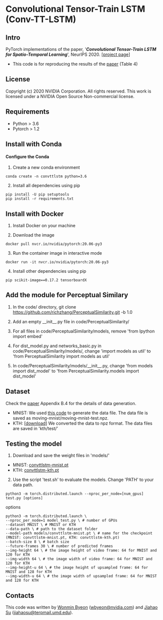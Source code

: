 # Convolutional Tensor-Train LSTM (Conv-TT-LSTM)

## Intro
PyTorch implementations of the paper, '***Convolutional Tensor-Train LSTM for Spatio-Temporal Learning***', NeurIPS 2020. [[project page](https://sites.google.com/nvidia.com/conv-tt-lstm)]

* This code is for reproducing the results of the [paper](https://arxiv.org/pdf/2002.09131.pdf) (Table 4)

## License 
Copyright (c) 2020 NVIDIA Corporation. All rights reserved. This work is licensed under a NVIDIA Open Source Non-commercial license.

## Requirements
- Python > 3.6
- Pytorch > 1.2

## Install with Conda

#### Configure the Conda 

1) Create a new conda environment
```
conda create -n convttlstm python=3.6
```

2) Install all dependencies using pip
```shell
pip install -U pip setuptools
pip install -r requirements.txt

```

## Install with Docker
1) Install Docker on your machine

2) Download the image
```shell
docker pull nvcr.io/nvidia/pytorch:20.06-py3

```
3) Run the container image in interactive mode
```shell
docker run -it nvcr.io/nvidia/pytorch:20.06-py3
```
4) Install other dependencies using pip
```shell
pip scikit-image==0.17.2 tensorboardX 
```

## Add the module for Perceptual Similary 
1) In the code/ directory, 
    git clone https://github.com/richzhang/PerceptualSimilarity.git -b 1.0
    
2) Add an empty \_\_init\_\_.py file in code/PerceptualSimilarity/

3) For all files in code/PerceptualSimilarity/models, 
    remove 'from Ipython import embed' 
    
4) For dist\_model.py and networks\_basic.py in code/PerceptualSimilarity/models/, 
    change 'import models as util' to 'from PerceptualSimilarity import models as util'
    
5) In code/PerceptualSimilarity/models/\_\_init\_\_.py, 
    change 'from models import dist\_model' to 'from PerceptualSimilarity.models import dist\_model'


## Dataset
Check the [paper](https://arxiv.org/pdf/2002.09131.pdf) Appendix B.4 for the details of data generation. 
- MNIST: We used [this code](https://github.com/jthsieh/DDPAE-video-prediction/blob/master/data/moving_mnist.py) to generate the data file. The data file is saved as moving-mnist/moving-mnist-test.npz. 
- KTH: [[download](https://www.csc.kth.se/cvap/actions/)] We converted the data to npz format. The data files are saved in 'kth/test/'

## Testing the model
1) Download and save the weight files in 'models/'
- MNIST: [convttlstm-mnist.pt](https://drive.google.com/file/d/1MnK1ftUJgB0H4QOS-k4CVkwtBUjHtSO-/view?usp=sharing)
- KTH: [convttlstm-kth.pt](https://drive.google.com/file/d/1gVicaRn6gJqIR-r89NxnIzVXAaIRomLc/view?usp=sharing)

2) Use the script 'test.sh' to evaluate the models. 
    Change 'PATH' to your data path. 

```shell
python3 -m torch.distributed.launch --nproc_per_node=[num_gpus] test.py [options]

```
options
```shell
python3 -m torch.distributed.launch \
--nproc_per_node=1 model_test.py \ # number of GPUs 
--dataset MNIST \ # MNIST or KTH
--data-path \ # path to the dataset folder
--model-path models/convttlstm-mnist.pt \ # name for the checkpoint (MNIST: convttlstm-mnist.pt, KTH: convttlstm-kth.pt)
--batch-size 8 \ # batch size 
--future-frames 30 \ # number of predicted frames
--img-height 64 \ # the image height of video frame: 64 for MNIST and 120 for KTH
--img-width 64 \ # the image width of video frame: 64 for MNIST and 120 for KTH
--img-height-u 64 \ # the image height of upsampled frame: 64 for MNIST and 128 for KTH
--img-width-u 64 \ # the image width of upsampled frame: 64 for MNIST and 128 for KTH
```

## Contacts
This code was written by [Wonmin Byeon](https://github.com/wonmin-byeon) \(wbyeon@nvidia.com\) and [Jiahao Su](https://github.com/jiahaosu) \(jiahaosu@terpmail.umd.edu\).
